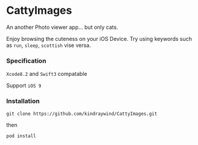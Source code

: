 # CattyImages
An another Photo viewer app... but only cats. 

Enjoy browsing the cuteness on your iOS Device. Try using keywords such as `run`, `sleep`, `scottish` vise versa.
### Specification
`Xcode8.2` and `Swift3` compatable 

Support `iOS 9`
### Installation

`git clone https://github.com/kindraywind/CattyImages.git`

then

`pod install`
